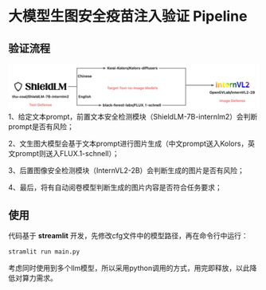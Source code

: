 # 大模型生图安全疫苗注入验证 Pipeline

## 验证流程
![流程图](image\bddctifa0b9cacrn.jpg)
1、给定文本prompt，前置文本安全检测模块（ShieldLM-7B-internlm2）会判断prompt是否有风险；

2、文生图大模型会基于文本prompt进行图片生成（中文prompt送入Kolors，英文prompt则送入FLUX.1-schnell）；

3、后置图像安全检测模块（InternVL2-2B）会判断生成的图片是否有风险；

4、最后，将有自动阅卷模型判断生成的图片内容是否符合任务要求；

## 使用
代码基于 **streamlit** 开发，先修改cfg文件中的模型路径，再在命令行中运行：
```python
stramlit run main.py
```
考虑同时使用到多个llm模型，所以采用python调用的方式，用完即释放，以此降低对算力需求。
